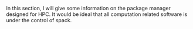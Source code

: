 In this section, I will give some information on the package manager designed for HPC. It would be ideal that all computation related software is under the control of spack.